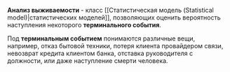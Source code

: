 **Анализ выживаемости** - класс [[Статистическая модель (Statistical model)|статистических моделей]], позволяющих оценить вероятность наступления некоторого **терминального события**.

Под **терминальным событием** понимаются различные вещи, например, отказ бытовой техники, потеря клиента провайдером связи, невозврат кредита клиентом банка, отставка руководителя с должности, или даже наступление смерти человека.